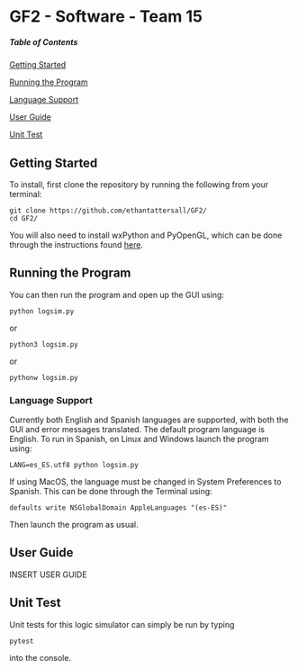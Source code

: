 # GF2 - Software - Team 15

##### Table of Contents

[Getting Started](https://github.com/ethantattersall/GF2#getting-started)

[Running the Program](https://github.com/ethantattersall/GF2#running-the-program)

[Language Support](https://github.com/ethantattersall/GF2#language-support)

[User Guide](https://github.com/ethantattersall/GF2#user-guide)

[Unit Test](https://github.com/ethantattersall/GF2#unit-test)

## Getting Started

To install, first clone the repository by running the following from your terminal:

```
git clone https://github.com/ethantattersall/GF2/
cd GF2/
```

You will also need to install wxPython and PyOpenGL, which can be done through the instructions found [here](https://www.vle.cam.ac.uk/mod/page/view.php?id=12084171).

## Running the Program

You can then run the program and open up the GUI using:

```
python logsim.py
```
or 
```
python3 logsim.py
```
or
```
pythonw logsim.py
```

### Language Support 

Currently both English and Spanish languages are supported, with both the GUI and error messages translated. The default program language is English. To run in Spanish, on Linux and Windows launch the program using:

```
LANG=es_ES.utf8 python logsim.py
```

If using MacOS, the language must be changed in System Preferences to Spanish. This can be done through the Terminal using:

```
defaults write NSGlobalDomain AppleLanguages "(es-ES)"
```

Then launch the program as usual. 

## User Guide

INSERT USER GUIDE 

## Unit Test

Unit tests for this logic simulator can simply be run by typing 

```
pytest
```

into the console.


